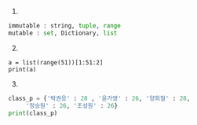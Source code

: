 1.

```python
immutable : string, tuple, range 
mutable : set, Dictionary, list
```



2.

```
a = list(range(51))[1:51:2]
print(a)
```





3.

```python
class_p = {'박권응' : 28 , '윤가영' : 26, '양희철' : 28,
     '정승원' : 26, '조성원' : 26}
print(class_p)
```

